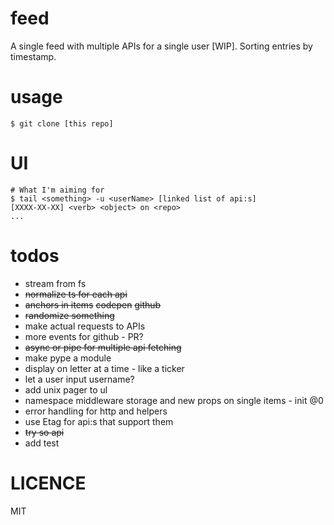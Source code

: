 # feed
A single feed with multiple APIs for a single user [WIP]. Sorting entries by timestamp.

# usage
```
$ git clone [this repo]
```

# UI
```
# What I'm aiming for
$ tail <something> -u <userName> [linked list of api:s]
[XXXX-XX-XX] <verb> <object> on <repo>
...
```

# todos
- stream from fs
- ~~normalize ts for each api~~
- ~~anchors in items~~ ~~codepen~~ ~~github~~
- ~~randomize something~~
- make actual requests to APIs
- more events for github - PR?
- ~~async or pipe for multiple api fetching~~
- make pype a module
- display on letter at a time - like a ticker
- let a user input username?
- add unix pager to ul
- namespace middleware storage and new props on single items - init @0
- error handling for http and helpers
- use Etag for api:s that support them
- ~~try so api~~
- add test

# LICENCE
MIT
